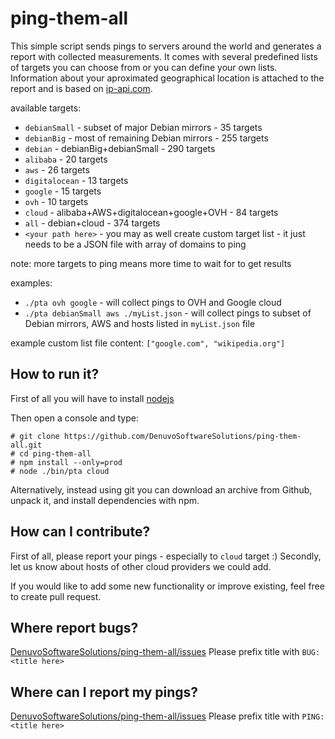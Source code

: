 # ping-them-all

This simple script sends pings to servers around the world and generates a report with collected measurements.
It comes with several predefined lists of targets you can choose from or you can define your own lists.
Information about your aproximated geographical location is attached to the report and is based on [ip-api.com](http://ip-api.com).

available targets:
  * `debianSmall` - subset of major Debian mirrors - 35 targets
  * `debianBig` - most of remaining Debian mirrors - 255 targets
  * `debian` - debianBig+debianSmall - 290 targets
  * `alibaba` - 20 targets
  * `aws` - 26 targets
  * `digitalocean` - 13 targets
  * `google` - 15 targets
  * `ovh` - 10 targets
  * `cloud` - alibaba+AWS+digitalocean+google+OVH - 84 targets
  * `all` - debian+cloud - 374 targets
  * `<your path here>` - you may as well create custom target list - it just needs to be a JSON file with array of domains to ping


note: more targets to ping means more time to wait for to get results

examples:
  * `./pta ovh google` - will collect pings to OVH and Google cloud
  * `./pta debianSmall aws ./myList.json` - will collect pings to subset of Debian mirrors, AWS and hosts listed in `myList.json` file

example custom list file content: `["google.com", "wikipedia.org"]`

## How to run it?

First of all you will have to install [nodejs](https://nodejs.org/en/download/)

Then open a console and type:
```
# git clone https://github.com/DenuvoSoftwareSolutions/ping-them-all.git
# cd ping-them-all
# npm install --only=prod
# node ./bin/pta cloud
```

Alternatively, instead using git you can download an archive from Github, unpack it, and install dependencies with npm.

## How can I contribute?

First of all, please report your pings - especially to `cloud` target :)
Secondly, let us know about hosts of other cloud providers we could add.

If you would like to add some new functionality or improve existing, feel free to create pull request.

## Where report bugs?

[DenuvoSoftwareSolutions/ping-them-all/issues](https://github.com/DenuvoSoftwareSolutions/ping-them-all/issues)
Please prefix title with `BUG: <title here>`

## Where can I report my pings?

[DenuvoSoftwareSolutions/ping-them-all/issues](https://github.com/DenuvoSoftwareSolutions/ping-them-all/issues)
Please prefix title with `PING: <title here>`
